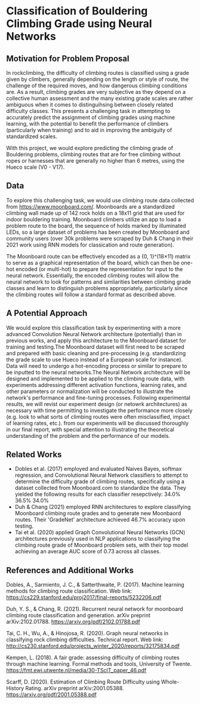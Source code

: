 # Classification of Bouldering Climbing Grade using Neural Networks

## Motivation for Problem Proposal

In rockclimbing, the difficulty of climbing routes is classified using a grade given by climbers, generally depending on the length or style of route, the challenge of the required moves, and how dangerous climbing conditions are. As a result, climbing grades are very subjective as they depend on a collective human assessment and the many existing grade scales are rather ambiguous when it comes to distinguihsing between closely related difficulty classes. This presents a challenging task in attempting to accurately predict the assignment of climbing grades using machine learning, with the potential to benefit the performance of climbers (particularly when training) and to aid in improving the ambiguity of standardized scales. 

With this project, we would explore predicting the climbing grade of Bouldering problems, climbing routes that are for free climbing without ropes or harnesses that are generally no higher than 6 metres, using the Hueco scale (V0 - V17).

## Data 
To explore this challenging task, we would use climbing route data collected from https://www.moonboard.com/. Moonboards are a standardized climbing wall made up of 142 rock holds on a 18x11 grid that are used for indoor bouldering training. Moonboard climbers utilize an app to load a problem route to the board, the sequence of holds marked by illuminated LEDs, so a large dataset of problems has been created by Moonboard and community users (over 30k problems were scraped by Duh & Chang in their 2021 work using RNN models for classication and route generation). 

The Moonboard route can be effectively encoded as a {0, 1}^(18×11) matrix to serve as a graphical representation of the board, which can then be one-hot encoded (or multi-hot) to prepare the representation for input to the neural network. Essentially, the encoded climbing routes will allow the neural network to look for patterns and simliarities between climbing grade classes and learn to distinguish problems appropriately, particularly since the climbing routes will follow a standard format as described above.

## A Potential Approach

We would explore this classification task by experimenting with a more advanced Convolution Neural Network architecture (potentially) than in previous works, and apply this architecture to the Moonboard dataset for training and testing.The Moonboard dataset will first need to be scraped and prepared with basic cleaning and pre-processing (e.g. standardizing the grade scale to use Hueco instead of a European scale for instance). Data will need to undergo a hot-encoding process or similar to prepare to be inputted to the neural networks.The Neural Network architecture will be designed and implemented to be applied to the climbing route data, with experiments addressing different activation functions, learning rates, and other parameters or normalization will be conducted to illustrate the network's performance and fine-tuning processes. Following experimental results, we will revist our experiment design (or netowrk architectures) as necessary with time permitting to investigate the performance more closely (e.g. look to what sorts of climbing routes were often misclassified, impact of learning rates, etc.). from our experiments will be discussed thoroughly in our final report, with special attention to illustrating the theoretical understanding of the problem and the performance of our models.

## Related Works

- Dobles et al. (2017) employed and evaluated Naives Bayes, softmax regression, and Convolutional Neural Network classifiers to attempt to determine the difficulty grade of climbing routes, specifically using a dataset collected from Moonboard.com to standardize the data. They yielded the following results for each classifier resepctively: 34.0% 36.5% 34.0%
- Duh & Chang (2021) employed RNN architectures to explore classifying Moonboard climbing route grades and to generate new Moonbaord routes. Their 'GradeNet' architecture achieved 46.7% accuracy upon testing.
- Tai et al. (2020) applied Graph Convolutional Neural Networks (GCN) architectures previously used in NLP applications to classifying the climbing route grade of Moonboard problem sets, with their top model achieving an average AUC score of 0.73 across all classes.

## References and Additional Works
Dobles, A., Sarmiento, J. C., & Satterthwaite, P. (2017). Machine learning methods for climbing route classification. Web link: https://cs229.stanford.edu/proj2017/final-reports/5232206.pdf

Duh, Y. S., & Chang, R. (2021). Recurrent neural network for moonboard climbing route classification and generation. arXiv preprint arXiv:2102.01788.
https://arxiv.org/pdf/2102.01788.pdf 

Tai, C. H., Wu, A., & Hinojosa, R. (2020). Graph neural networks in classifying rock climbing difficulties. Technical report. Web link: http://cs230.stanford.edu/projects_winter_2020/reports/32175834.pdf

Kempen, L. (2018). A fair grade: assessing difficulty of climbing routes through machine learning. Formal methods and tools, University of Twente. https://fmt.ewi.utwente.nl/media/30-TScIT_paper_46.pdf 

Scarff, D. (2020). Estimation of Climbing Route Difficulty using Whole-History Rating. arXiv preprint arXiv:2001.05388. https://arxiv.org/pdf/2001.05388.pdf


